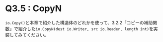 # Q3.5 : CopyN
`io.Copy()`と本章で紹介した構造体のどれかを使って、3.2.2「コピーの補助関数」で紹介した`io.CopyN(dest io.Writer, src io.Reader, length int)`を実装してみてください。


